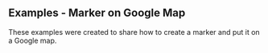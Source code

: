 Examples - Marker on Google Map
------------------------

These examples were created to share how to create a marker and put it on a Google map.